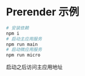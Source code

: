 # Prerender 示例

``` bash
# 安装依赖
npm i
# 启动主应用服务
npm run main
# 启动微应用服务
npm run micro
```

启动之后访问主应用地址